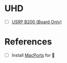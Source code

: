 # UHD

- [ ] [USRP B200 (Board Only)](https://www.ettus.com/all-products/ub200-kit/)


# References

- [ ] Install [MacPorts](https://www.macports.org) for :apple:
